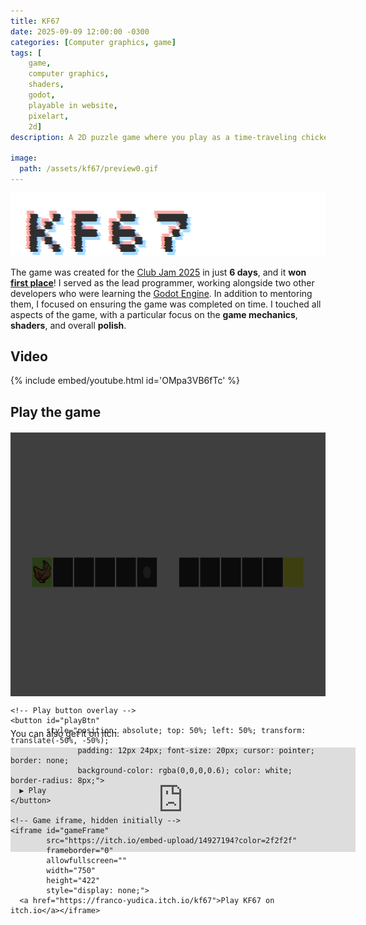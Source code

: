 ```yaml
---
title: KF67
date: 2025-09-09 12:00:00 -0300
categories: [Computer graphics, game]
tags: [
    game, 
    computer graphics, 
    shaders,
    godot,
    playable in website,
    pixelart,
    2d]     
description: A 2D puzzle game where you play as a time-traveling chicken.

image:
  path: /assets/kf67/preview0.gif
---
```


![##KF67](assets/kf67/banner.gif)

The game was created for the [Club Jam 2025](https://itch.io/jam/club-jam-2025) in just **6 days**, and it **won [first place](https://itch.io/jam/club-jam-2025/results)**! I served as the lead programmer, working alongside two other developers who were learning the [Godot Engine](https://godotengine.org/). In addition to mentoring them, I focused on ensuring the game was completed on time. I touched all aspects of the game, with a particular focus on the **game mechanics**, **shaders**, and overall **polish**.


## Video
{% include embed/youtube.html id='OMpa3VB6fTc' %}

## Play the game

<!-- Center wrapper -->
<div style="display: flex; justify-content: center; align-items: center; margin: 20px 0;">
  <div style="position: relative; width: 750px; height: 422px;">
    <!-- Thumbnail image -->
    <img id="gameThumb" 
         src="/assets/kf67/preview.gif" 
         alt="Click to Play" 
         style="width: 100%; height: 100%; display: block; filter: brightness(25%);">

    <!-- Play button overlay -->
    <button id="playBtn" 
            style="position: absolute; top: 50%; left: 50%; transform: translate(-50%, -50%);
                   padding: 12px 24px; font-size: 20px; cursor: pointer; border: none;
                   background-color: rgba(0,0,0,0.6); color: white; border-radius: 8px;">
      ▶ Play
    </button>

    <!-- Game iframe, hidden initially -->
    <iframe id="gameFrame"
            src="https://itch.io/embed-upload/14927194?color=2f2f2f"
            frameborder="0" 
            allowfullscreen="" 
            width="750" 
            height="422"
            style="display: none;">
      <a href="https://franco-yudica.itch.io/kf67">Play KF67 on itch.io</a></iframe>

  </div>
</div>

<script>
document.addEventListener('DOMContentLoaded', function() {
  document.getElementById('playBtn').addEventListener('click', function() {
    document.getElementById('gameThumb').style.display = 'none';
    this.style.display = 'none';
    document.getElementById('gameFrame').style.display = 'block';
  });
});
</script>


<br>

You can also get it on itch: 
<div>
<iframe frameborder="0" src="https://itch.io/embed/3858534" width="552" height="167"><a href="https://franco-yudica.itch.io/kf67">KF67 by Franco Yudica, lula.masera, Agustin Samperi, Edwin-999</a></iframe>
</div>
